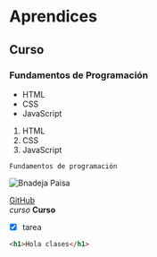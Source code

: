 # Aprendices 
## Curso 
### Fundamentos de Programación 

- HTML
- CSS
- JavaScript


1. HTML
2. CSS
3. JavaScript

~~~
Fundamentos de programación 

~~~
![Bnadeja Paisa](https://www.196flavors.com/wp-content/uploads/2021/06/bandeja-paisa-1.jpg)<br>

[GitHub](https://github.com/)<br>
*curso*
**Curso**
- [x] tarea
```html 
<h1>Hola clases</h1> 
``` 

